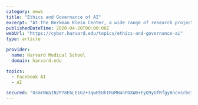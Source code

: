 ```yaml
---
category: news
title: "Ethics and Governance of AI"
excerpt: "At the Berkman Klein Center, a wide range of research projects, community members, programs, and perspectives seek to address the big questions related to the ethics and governance of AI. Our first two and half years of work in this area are reviewed in \"5 ..."
publishedDateTime: 2020-04-20T00:00:00Z
webUrl: "https://cyber.harvard.edu/topics/ethics-and-governance-ai"
type: article

provider:
  name: Harvard Medical School
  domain: harvard.edu

topics:
  - Facebook AI
  - AI

secured: "OsmrNWaIN2P78E6LE1Gz+3qwEEUhIMaMH4nFDXW0+EyQ9yUfRfgy8ncvsrbeiEa0c7UzyHR2UX79A+09lmdCgWp4oo9xuH3jXgZ4WjHpzgWnKLo+qtN7XGljtWohN1olq3AaUPfvlhQiIB5aPD5oImnl5wAcAFZwrD80g4YwAoibpP/a4QfONvA7Pmq26jMtAVgNLPVaK1ZSKuTzIBIaJABEHREF8Ltck3cefHl2ViiZpCBqYHEFINbdSYMM4lBRVFF+JbCXSJwCmdYH0x/OB46FmbbOSf38lbh7h17GvgmJ3tRa6sRVvgAgBULf8YCu;zbahsfZdxOj09K4zL9I+qA=="
---
```



